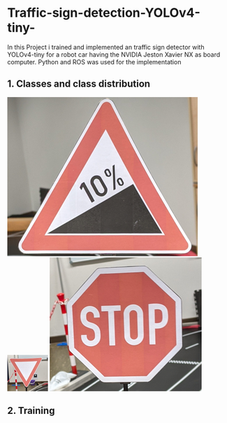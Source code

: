 # Traffic-sign-detection-YOLOv4-tiny-
  In this Project i trained and implemented an traffic sign detector with YOLOv4-tiny for a robot car having the NVIDIA Jeston Xavier NX as board computer. Python and ROS was used for the implementation

## 1. Classes and class distribution
![An image](img/0.png "0") <!-- .element height="15%" width="15%" -->
![An image](img/1.png) <!-- .element height="15%" width="15%" -->
![An image](img/2.png) <!-- .element height="15%" width="15%" -->

## 2. Training

